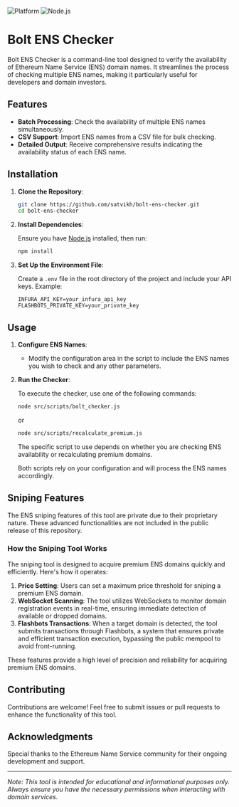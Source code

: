 ![Platform](https://img.shields.io/badge/platform-ENS-blue)
![Node.js](https://img.shields.io/badge/node-%3E%3D14.0.0-brightgreen)
# Bolt ENS Checker

Bolt ENS Checker is a command-line tool designed to verify the availability of Ethereum Name Service (ENS) domain names. It streamlines the process of checking multiple ENS names, making it particularly useful for developers and domain investors.

## Features

- **Batch Processing**: Check the availability of multiple ENS names simultaneously.
- **CSV Support**: Import ENS names from a CSV file for bulk checking.
- **Detailed Output**: Receive comprehensive results indicating the availability status of each ENS name.

## Installation

1. **Clone the Repository**:

   ```bash
   git clone https://github.com/satvikh/bolt-ens-checker.git
   cd bolt-ens-checker
   ```

2. **Install Dependencies**:

   Ensure you have [Node.js](https://nodejs.org/) installed, then run:

   ```bash
   npm install
   ```

3. **Set Up the Environment File**:

   Create a `.env` file in the root directory of the project and include your API keys. Example:

   ```plaintext
   INFURA_API_KEY=your_infura_api_key
   FLASHBOTS_PRIVATE_KEY=your_private_key
   ```

## Usage

1. **Configure ENS Names**:

   - Modify the configuration area in the script to include the ENS names you wish to check and any other parameters.

2. **Run the Checker**:

   To execute the checker, use one of the following commands:

   ```bash
   node src/scripts/bolt_checker.js
   ```

   or

   ```bash
   node src/scripts/recalculate_premium.js
   ```

   The specific script to use depends on whether you are checking ENS availability or recalculating premium domains.

   Both scripts rely on your configuration and will process the ENS names accordingly.

## Sniping Features

The ENS sniping features of this tool are private due to their proprietary nature. These advanced functionalities are not included in the public release of this repository.

### How the Sniping Tool Works

The sniping tool is designed to acquire premium ENS domains quickly and efficiently. Here's how it operates:

1. **Price Setting**: Users can set a maximum price threshold for sniping a premium ENS domain.
2. **WebSocket Scanning**: The tool utilizes WebSockets to monitor domain registration events in real-time, ensuring immediate detection of available or dropped domains.
3. **Flashbots Transactions**: When a target domain is detected, the tool submits transactions through Flashbots, a system that ensures private and efficient transaction execution, bypassing the public mempool to avoid front-running.

These features provide a high level of precision and reliability for acquiring premium ENS domains.

## Contributing

Contributions are welcome! Feel free to submit issues or pull requests to enhance the functionality of this tool.

## Acknowledgments

Special thanks to the Ethereum Name Service community for their ongoing development and support.

---

*Note: This tool is intended for educational and informational purposes only. Always ensure you have the necessary permissions when interacting with domain services.*

